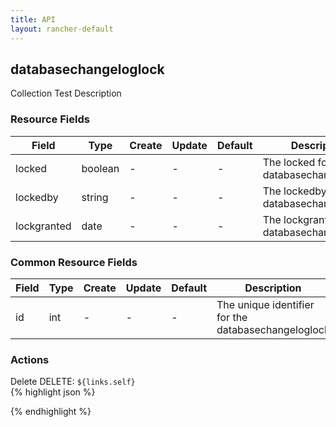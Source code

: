 ```yaml
---
title: API
layout: rancher-default
---
```


## databasechangeloglock

Collection Test Description
​
### Resource Fields

Field | Type | Create | Update | Default | Description
---|---|---|---|---|---
locked | boolean | - | - | - | The locked for the databasechangeloglock
lockedby | string | - | - | - | The lockedby for the databasechangeloglock
lockgranted | date | - | - | - | The lockgranted for the databasechangeloglock




### Common Resource Fields

Field | Type | Create | Update | Default | Description
---|---|---|---|---|---
id | int | - | - | - | The unique identifier for the databasechangeloglock




### Actions













<span class="action">
<span class="header">
Delete
<span class="headerright">DELETE:  <code>${links.self}</code></span>
</span>
<div class="action-contents">
{% highlight json %} 
 
{% endhighlight %}
</div>
</span>



​